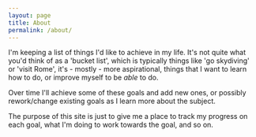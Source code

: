 ```yaml
---
layout: page
title: About
permalink: /about/
---
```


I'm keeping a list of things I'd like to achieve in my life. It's not quite what
you'd think of as a 'bucket list', which is typically things like 'go skydiving'
or 'visit Rome', it's - mostly - more aspirational, things that I want to learn
how to do, or improve myself to be *able* to do.

Over time I'll achieve some of these goals and add new ones, or possibly
rework/change existing goals as I learn more about the subject.

The purpose of this site is just to give me a place to track my progress on each
goal, what I'm doing to work towards the goal, and so on.
